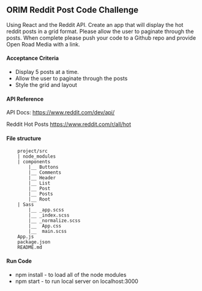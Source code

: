 ## ORIM Reddit Post Code Challenge
Using React and the Reddit API. Create an app that will display the hot reddit posts in a grid format.  Please allow the user to paginate through the posts. When complete please push your code to a Github repo and provide Open Road Media with a link.

#### Acceptance Criteria
* Display 5 posts at a time.
* Allow the user to paginate through the posts
* Style the grid and layout

#### API Reference
API Docs:
https://www.reddit.com/dev/api/

Reddit Hot Posts
https://www.reddit.com/r/all/hot

#### File structure

        project/src
        | node_modules
        | components
            |__ Buttons
            |__ Comments
            |__ Header
            |__ List
            |__ Post
            |__ Posts
            |__ Root
        | Sass  
            |__ _app.scss
            |__ _index.scss
            |__ _normalize.scss
            |__  App.css
            |__  main.scss
        App.js
        package.json
        README.md

#### Run Code
*   npm install - to load all of the node modules
*   npm start - to run local server on localhost:3000
